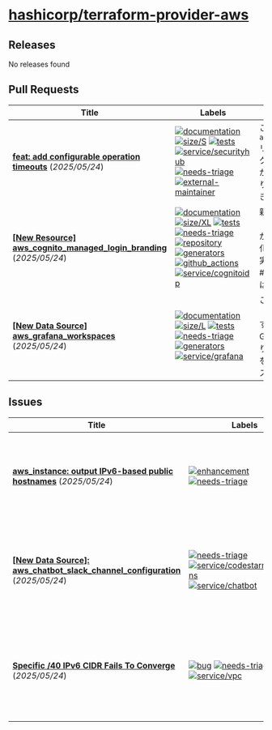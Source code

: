 # [hashicorp/terraform-provider-aws](https://github.com/hashicorp/terraform-provider-aws)

## Releases

No releases found

## Pull Requests

| Title | Labels | Summary |
| --- | --- | --- |
| **[feat: add configurable operation timeouts](https://github.com/hashicorp/terraform-provider-aws/pull/42759)** (_2025/05/24_) | [![documentation](https://img.shields.io/badge/-documentation-f4ecff)](https://github.com/hashicorp/terraform-provider-aws/labels/documentation) [![size/S](https://img.shields.io/badge/-size/S-4ec3ce)](https://github.com/hashicorp/terraform-provider-aws/labels/size/S) [![tests](https://img.shields.io/badge/-tests-60dea9)](https://github.com/hashicorp/terraform-provider-aws/labels/tests) [![service/securityhub](https://img.shields.io/badge/-service/securityhub-7b42bc)](https://github.com/hashicorp/terraform-provider-aws/labels/service/securityhub) [![needs-triage](https://img.shields.io/badge/-needs--triage-dc477d)](https://github.com/hashicorp/terraform-provider-aws/labels/needs-triage) [![external-maintainer](https://img.shields.io/badge/-external--maintainer-63d0ff)](https://github.com/hashicorp/terraform-provider-aws/labels/external-maintainer) | このプルリクエストでは、`aws_securityhub_standards_subscription`リソースの操作に対して、ハードコーディングされていた3分のタイムアウトをユーザーが設定できるように変更しました。これにより、操作ごとのタイムアウトを柔軟に指定できるようになります。 |
| **[[New Resource] aws_cognito_managed_login_branding](https://github.com/hashicorp/terraform-provider-aws/pull/42757)** (_2025/05/24_) | [![documentation](https://img.shields.io/badge/-documentation-f4ecff)](https://github.com/hashicorp/terraform-provider-aws/labels/documentation) [![size/XL](https://img.shields.io/badge/-size/XL-1492a4)](https://github.com/hashicorp/terraform-provider-aws/labels/size/XL) [![tests](https://img.shields.io/badge/-tests-60dea9)](https://github.com/hashicorp/terraform-provider-aws/labels/tests) [![needs-triage](https://img.shields.io/badge/-needs--triage-dc477d)](https://github.com/hashicorp/terraform-provider-aws/labels/needs-triage) [![repository](https://img.shields.io/badge/-repository-828a90)](https://github.com/hashicorp/terraform-provider-aws/labels/repository) [![generators](https://img.shields.io/badge/-generators-60dea9)](https://github.com/hashicorp/terraform-provider-aws/labels/generators) [![github_actions](https://img.shields.io/badge/-github__actions-000000)](https://github.com/hashicorp/terraform-provider-aws/labels/github_actions) [![service/cognitoidp](https://img.shields.io/badge/-service/cognitoidp-7b42bc)](https://github.com/hashicorp/terraform-provider-aws/labels/service/cognitoidp) | 新しいリソース『aws_cognito_managed_login_branding』が追加されました。変更にはJSONの正規化、資産のForceNew設定、ウェイターの未実装が含まれます。このプルリクエストは#42580をクローズします。受け入れテストは成功しています。 |
| **[[New Data Source] aws_grafana_workspaces](https://github.com/hashicorp/terraform-provider-aws/pull/42755)** (_2025/05/24_) | [![documentation](https://img.shields.io/badge/-documentation-f4ecff)](https://github.com/hashicorp/terraform-provider-aws/labels/documentation) [![size/L](https://img.shields.io/badge/-size/L-27a2b2)](https://github.com/hashicorp/terraform-provider-aws/labels/size/L) [![tests](https://img.shields.io/badge/-tests-60dea9)](https://github.com/hashicorp/terraform-provider-aws/labels/tests) [![needs-triage](https://img.shields.io/badge/-needs--triage-dc477d)](https://github.com/hashicorp/terraform-provider-aws/labels/needs-triage) [![generators](https://img.shields.io/badge/-generators-60dea9)](https://github.com/hashicorp/terraform-provider-aws/labels/generators) [![service/grafana](https://img.shields.io/badge/-service/grafana-7b42bc)](https://github.com/hashicorp/terraform-provider-aws/labels/service/grafana) | このPRでは、新しいデータソース「aws_grafana_workspaces」を追加します。これにより、ユーザーはAWS管理のGrafanaワークスペースを名前で照会したり、リージョン内のすべてのワークスペースを取得できるようになります。ワークスペースの名前とIDのリストが返されます。 |

## Issues

| Title | Labels | Summary |
| --- | --- | --- |
| **[aws_instance: output IPv6-based public hostnames](https://github.com/hashicorp/terraform-provider-aws/issues/42758)** (_2025/05/24_) | [![enhancement](https://img.shields.io/badge/-enhancement-844fba)](https://github.com/hashicorp/terraform-provider-aws/labels/enhancement) [![needs-triage](https://img.shields.io/badge/-needs--triage-dc477d)](https://github.com/hashicorp/terraform-provider-aws/labels/needs-triage) | AWSはIPv6に基づく複数の公開DNS名をサポートしていますが、`aws_instance`リソースは現在、IPv4に基づくDNS名のみを出力しています。IPv6および両方のIPアドレスに基づくDNS名も出力できるようにするべきです。この機能は、AWS APIの`DescribeInstances`からは得られませんが、IPアドレスから導出可能です。 |
| **[[New Data Source]: aws_chatbot_slack_channel_configuration](https://github.com/hashicorp/terraform-provider-aws/issues/42756)** (_2025/05/24_) | [![needs-triage](https://img.shields.io/badge/-needs--triage-dc477d)](https://github.com/hashicorp/terraform-provider-aws/labels/needs-triage) [![service/codestarnotifications](https://img.shields.io/badge/-service/codestarnotifications-7b42bc)](https://github.com/hashicorp/terraform-provider-aws/labels/service/codestarnotifications) [![service/chatbot](https://img.shields.io/badge/-service/chatbot-7b42bc)](https://github.com/hashicorp/terraform-provider-aws/labels/service/chatbot) | 新しいデータソース「aws_chatbot_slack_channel_configuration」の追加を提案します。このデータソースは、既存のAWS Chatbot Slackチャンネル設定を参照するためのもので、リソースを異なるライフサイクルで管理する際に役立ちます。モジュール性が向上し、AWS Chatbotリソースとの統合が改善されることが期待されます。 |
| **[Specific /40 IPv6 CIDR Fails To Converge](https://github.com/hashicorp/terraform-provider-aws/issues/42754)** (_2025/05/24_) | [![bug](https://img.shields.io/badge/-bug-ec585d)](https://github.com/hashicorp/terraform-provider-aws/labels/bug) [![needs-triage](https://img.shields.io/badge/-needs--triage-dc477d)](https://github.com/hashicorp/terraform-provider-aws/labels/needs-triage) [![service/vpc](https://img.shields.io/badge/-service/vpc-7b42bc)](https://github.com/hashicorp/terraform-provider-aws/labels/service/vpc) | Terraformを使用して、特定のIPv6 CIDR（2620:10f:6000::/40）をセキュリティグループに追加しようとすると、リソースは「Still creating...」の状態に陥り、タイムアウトして失敗します。AWSではルールは作成されていますが、Terraformはそれを認識できず、重複ルールのエラーが発生します。他のCIDRでは問題なく動作しています。 |

